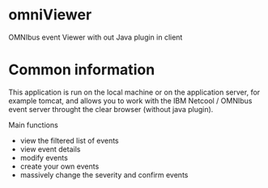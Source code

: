 # omniViewer
OMNIbus event Viewer with out Java plugin in client

# Common information

This application is run on the local machine or on the application server,
for example tomcat, and allows you to work with the IBM Netcool / OMNIbus
event server throught the clear browser (without java plugin).

Main functions

- view the filtered list of events
- view event details
- modify events
- create your own events
- massively change the severity and confirm events
